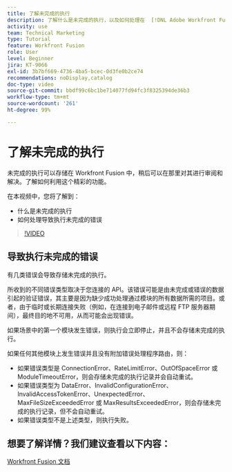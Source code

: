 ```yaml
---
title: 了解未完成的执行
description: 了解什么是未完成的执行，以及如何处理在  [!DNL Adobe Workfront Fusion] 中导致未完成执行的错误。
activity: use
team: Technical Marketing
type: Tutorial
feature: Workfront Fusion
role: User
level: Beginner
jira: KT-9066
exl-id: 3b7bf669-4736-4ba5-bcec-0d3fe0b2ce74
recommendations: noDisplay,catalog
doc-type: video
source-git-commit: bbdf99c6bc1be714077fd94fc3f8325394de36b3
workflow-type: tm+mt
source-wordcount: '261'
ht-degree: 99%

---
```


# 了解未完成的执行

未完成的执行可以存储在 Workfront Fusion 中，稍后可以在那里对其进行审阅和解决。了解如何利用这个精彩的功能。

在本视频中，您将了解到：

* 什么是未完成的执行
* 如何处理导致执行未完成的错误

>[!VIDEO](https://video.tv.adobe.com/v/335307/?quality=12&learn=on&enablevpops=1)

## 导致执行未完成的错误

有几类错误会导致存储未完成的执行。

所收到的不同错误类型取决于您连接的 API。该错误可能是由未完成或错误的数据引起的验证错误，其主要是因为缺少成功处理通过模块的所有数据所需的项目。或者，由于临时或长期连接失败（例如，在连接到电子邮件或远程 FTP 服务器期间），最终目的地不可用，从而可能会出现错误。

如果场景中的第一个模块发生错误，则执行会立即停止，并且不会存储未完成的执行。

如果任何其他模块上发生错误并且没有附加错误处理程序路由，则：

* 如果错误类型是 ConnectionError、RateLimitError、OutOfSpaceError 或 ModuleTimeoutError，则会存储未完成的执行记录并会自动重试。
* 如果错误类型为 DataError、InvalidConfigurationError、InvalidAccessTokenError、UnexpectedError、MaxFileSizeExceededError 或 MaxResultsExceededError，则会存储未完成的执行记录，但不会自动重试。
* 如果错误类型不是上述类型，则执行失败。

## 想要了解详情？我们建议查看以下内容：

[Workfront Fusion 文档](https://experienceleague.adobe.com/en/docs/workfront-fusion/using/get-started-with-fusion/understand-workfront-fusion/workfront-fusion-overview)
